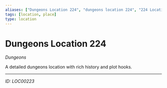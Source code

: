 ```yaml
---
aliases: ["Dungeons Location 224", "dungeons location 224", "224 Location Dungeons"]
tags: [location, place]
type: location
---
```


# Dungeons Location 224

*Dungeons*

A detailed dungeons location with rich history and plot hooks.

---
*ID: LOC00223*